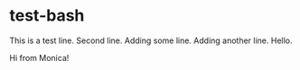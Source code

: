 # test-bash

This is a test line.
Second line.
Adding some line.
Adding another line.
Hello.

Hi from Monica!
